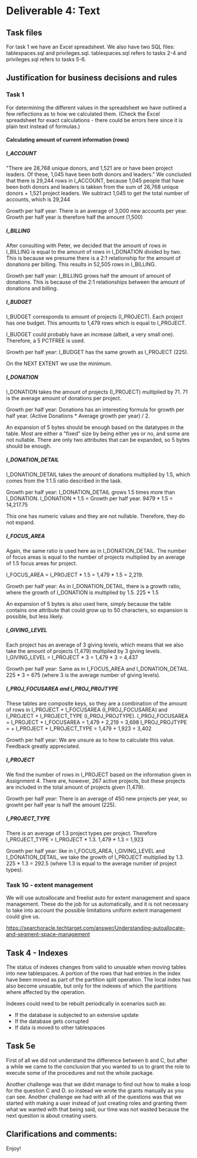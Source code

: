 # Deliverable 4: Text
## Task files
For task 1 we have an Excel spreadsheet.
We also have two SQL files: tablespaces.sql and privileges.sql. tablespaces.sql refers to tasks 2-4 and privileges.sql refers to tasks 5-6.

## Justification for business decisions and rules
### Task 1
For determining the different values in the spreadsheet we have outlined a few reflections as to how we calculated them.
(Check the Excel spreadsheet for exact calculations - there could be errors here since it is plain text instead of formulas.)

#### Calculating amount of current information (rows)
##### I_ACCOUNT
"There are 28,768 unique donors, and 1,521 are or have been project leaders. Of these, 1,045 have been both donors and leaders." We concluded that there is 29,244 rows in I_ACCOUNT, because 1,045 people that have been both donors and leaders is takken from the sum of 26,768 unique donors + 1,521 project leaders. We subtract 1,045 to get the total number of accounts, which is 29,244

Growth per half year: There is an average of 3,000 new accounts per year. Growth per half year is therefore half the amount (1,500)

##### I_BILLING
After consulting with Peter, we decided that the amount of rows in I_BILLING is equal to the amount of rows in I_DONATION divided by two. This is because we presume there is a 2:1 relationship for the amount of donations per billing. This results in 52,505 rows in I_BILLING.

Growth per half year: I_BILLING grows half the amount of amount of donations. This is because of the 2:1 relationships between the amount of donations and billing. 

##### I_BUDGET
I_BUDGET corresponds to amount of projects (I_PROJECT). Each project has one budget. This amounts to 1,479 rows which is equal to I_PROJECT.

I_BUDGET could probably have an increase (albeit, a very small one). Therefore, a 5 PCTFREE is used.

Growth per half year: I_BUDGET has the same growth as I_PROJECT (225). 

On the NEXT EXTENT we use the minimum. 

##### I_DONATION
I_DONATION takes the amount of projects (I_PROJECT) multiplied by 71. 71 is the average amount of donations per project.

Growth per half year: Donations has an interesting formula for growth per half year. (Active Donations * Average growth per year) / 2.

An expansion of 5 bytes should be enough based on the datatypes in the table. Most are either a "fixed" size by being either yes or no, and some are not nullable. There are only two attributes that can be expanded, so 5 bytes should be enough.

##### I_DONATION_DETAIL
I_DONATION_DETAIL takes the amount of donations multiplied by 1.5, which comes from the 1:1.5 ratio described 
in the task.

Growth per half year: I_DONATION_DETAIL grows 1.5 times more than I_DONATION. I_DONATION * 1.5 = Growth per half year. 9479 * 1.5 = 14,217.75

This one has numeric values and they are not nullable. Therefore, they do not expand.

##### I_FOCUS_AREA
Again, the same ratio is used here as in I_DONATION_DETAIL. The number of focus areas is equal to the number of projects multiplied by an average of 1.5 focus areas for project.

I_FOCUS_AREA = I_PROJECT * 1.5 = 1,479 * 1.5 = 2,219.

Growth per half year: As in I_DONATION_DETAIL, there is a growth ratio, where the growth of I_DONATION is multiplied by 1.5. 225 * 1.5

An expansion of 5 bytes is also used here, simply because the table contains one attribute that could grow up to 50 characters, so expansion is possible, but less likely.

##### I_GIVING_LEVEL
Each project has an average of 3 giving levels, which means that we also take the amount of projects (1,479) multiplied by 3 giving levels.
I_GIVING_LEVEL = I_PROJECT * 3 = 1,479 * 3 = 4,437

Growth per half year: Same as in I_FOCUS_AREA and I_DONATION_DETAIL. 225 * 3 = 675 (where 3 is the average number of giving levels).

##### I_PROJ_FOCUSAREA and I_PROJ_PROJTYPE
These tables are composite keys, so they are a combination of the amount of rows in I_PROJECT + I_FOCUSAREA (I_PROJ_FOCUSAREA) and I_PROJECT + I_PROJECT_TYPE (I_PROJ_PROJTYPE). 
I_PROJ_FOCUSAREA = I_PROJECT + I_FOCUSAREA = 1,479 + 2,219 = 3,698
I_PROJ_PROJTYPE = + I_PROJECT + I_PROJECT_TYPE = 1,479 + 1,923 = 3,402

Growth per half year: We are unsure as to how to calculate this value. Feedback greatly appreciated.

##### I_PROJECT
We find the number of rows in I_PROJECT based on the information given in Assignment 4. There are, however, 267 active projects, but these projects are included in the total amount of projects given (1,479).

Growth per half year: There is an average of 450 new projects per year, so growht per half year is half the amount (225). 

##### I_PROJECT_TYPE
There is an average of 1.3 project types per project. Therefore I_PROJECT_TYPE = I_PROJECT * 1.3.
1,479 * 1.3 = 1,923

Growth per half year: like in I_FOCUS_AREA, I_GIVING_LEVEL and I_DONATION_DETAIL, we take the growth of I_PROJECT multiplied by 1.3. 225 * 1.3 = 292.5 (where 1.3 is equal to the average number of project types).

### Task 1G - extent management
We will use autoallocate and freelist auto for extent management and space management. These do the job for us automatically, and it is not necessary to take into account the possible limitations uniform extent management could give us. 

https://searchoracle.techtarget.com/answer/Understanding-autoallocate-and-segment-space-management 

## Task 4 - Indexes
The status of indexes changes from valid to unusable when moving tables into new tablespaces. A portion of the rows that had entries in the index have been moved as part of the partition split operation. The local index has also become unsuable, but only for the indexes of which the partitions where affected by the operation.

Indexes could need to be rebuilt periodically in scenarios such as:
- If the database is subjected to an extensive update
- If the database gets corrupted
- If data is moved to other tablespaces

## Task 5e
First of all we did not understand the difference between b and C, but after a while we came to the conclusion that you wanted to us to grant the role to execute some of the procedures and not the whole package. 

Another challenge was that we didnt manage to find out how to make a loop for the question C and D. so instead we wrote the grants manually as you can see. 
Another challenge we had with all of the questions was that we started with making a user instead of just creating roles and granting them what we wanted
with that being said, our time was not wasted because the next question is about creating users.


## Clarifications and comments:

Enjoy!
